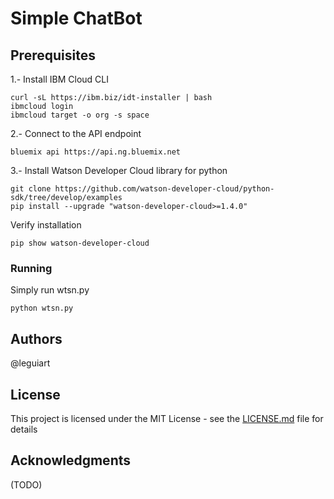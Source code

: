 # Simple ChatBot


## Prerequisites

1.- Install IBM Cloud CLI

```
curl -sL https://ibm.biz/idt-installer | bash
ibmcloud login
ibmcloud target -o org -s space
```

2.- Connect to the API endpoint
```
bluemix api https://api.ng.bluemix.net
```

3.- Install Watson Developer Cloud library for python
```
git clone https://github.com/watson-developer-cloud/python-sdk/tree/develop/examples
pip install --upgrade "watson-developer-cloud>=1.4.0"

```

Verify installation
```
pip show watson-developer-cloud
```

### Running

Simply run wtsn.py
```
python wtsn.py
```

## Authors
@leguiart

## License

This project is licensed under the MIT License - see the [LICENSE.md](LICENSE) file for details

## Acknowledgments
(TODO)


